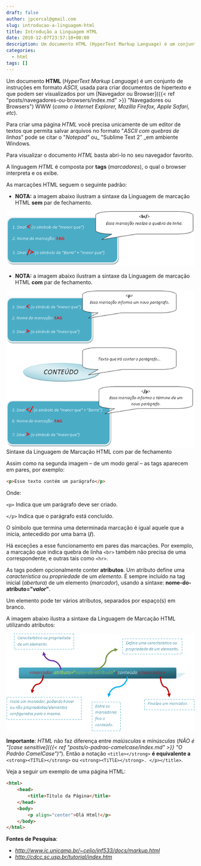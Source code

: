 ```yaml
---
draft: false
author: jpcercal@gmail.com
slug: introducao-a-linguagem-html
title: Introdução a Linguagem HTML
date: 2010-12-07T23:57:10+00:00
description: Um documento HTML (HyperText Markup Language) é um conjunto de instruções em formato ASCII, usada para criar documentos de hipertexto e que podem ser visualizados por um browser WWW (como o Internet Explorer, Mozilla Firefox, Apple Safari, etc).
categories:
  - html
tags: []
---
```


Um documento **HTML** (_HyperText Markup Language_) é um conjunto de instruções em formato _ASCII_, usada para criar 
documentos de hipertexto e que podem ser visualizados por um 
[Navegador ou Browser]({{< ref "posts/navegadores-ou-browsers/index.md" >}} "Navegadores ou Browsers") WWW 
(_como o Internet Explorer, Mozilla Firefox, Apple Safari, etc_).

Para criar uma página _HTML_ você precisa unicamente de um editor de textos que permita salvar arquivos no formato 
"_ASCII com quebras de linhas_" pode se citar o "_Notepad"_ ou_ "Sublime Text 2″ _em ambiente Windows.

Para visualizar o documento _HTML_ basta abri-lo no seu navegador favorito.

A linguagem _HTML_ é composta por **tags** (_marcadores_), o qual o browser interpreta e os exibe.

As marcações HTML seguem o seguinte padrão:

* **NOTA:** a imagem abaixo ilustram a sintaxe da Linguagem de marcação HTML **sem** par de fechamento.

![Introdução a Linguagem HTML](html1.png "Sintaxe da Linguagem de Marcação HTML")

* **NOTA:** a imagem abaixo ilustram a sintaxe da Linguagem de marcação HTML **com** par de fechamento.

![Introdução a Linguagem HTML](html.png "Sintaxe da Linguagem de Marcação HTML")Sintaxe da Linguagem de Marcação 
HTML com par de fechamento

Assim como na segunda imagem – de um modo geral – as tags aparecem em pares, por exemplo:

```html
<p>Esse texto contém um parágrafo</p>
```

Onde:

`<p>` Indica que um parágrafo deve ser criado.

`</p>` Indica que o parágrafo está concluído.

O símbolo que termina uma determinada marcação é igual aquele que a inicia, antecedido por uma barra (**/**).

Há exceções a esse funcionamento em pares das marcações. Por exemplo, a marcação que indica quebra de linha `<br>` 
também não precisa de uma correspondente, e outras tais como `<hr>`.

As tags podem opcionalmente conter **atributos**. Um atributo define uma _característica_ ou _propriedade_ de um 
_elemento_. É sempre incluído na tag inicial (_abertura_) de um elemento (_marcador_), usando a sintaxe: 
**nome-do-atributo="_valor_"**.

Um elemento pode ter vários atributos, separados por espaço(s) em branco.

A imagem abaixo ilustra a sintaxe da Linguagem de Marcação HTML utilizando atributos:

![Introdução a Linguagem HTML](sintaxe-html.png "Sintaxe da Linguagem de Marcação HTML")

**Importante**: _HTML_ não faz diferença entre _maiúsculas_ e _minúsculas_ (_NÃO é 
"[case sensitive]({{< ref "posts/o-padrao-camelcase/index.md" >}} "O Padrão CamelCase")"_). Então a notação 
`<title></strong>` **é equivalente a** `<strong><TITLE></strong>` ou `<strong><TiTlE></strong>. </p></title>`.

Veja a seguir um exemplo de uma página HTML:

```html
<html>
    <head>
        <title>Título da Página</title>
    </head>
    <body>
        <p align="center">Olá Html!</p>
    </body>
</html>
```

**Fontes de Pesquisa**:

* _http://www.ic.unicamp.br/~celio/inf533/docs/markup.html_
* _http://cdcc.sc.usp.br/tutorial/index.htm_
